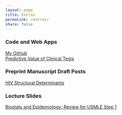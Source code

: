 ```yaml
---
layout: page
title: Extras
permalink: /extras/
share: false
---
```


### Code and Web Apps
[My Github](https://github.com/ausmeyer)  
[Predictive Value of Clinical Tests](http://meyerapps.org/predictive_value_shiny/)

### Preprint Manuscript Draft Posts
[HIV Structural Determinants](http://meyerlab.org/hiv_structural_determinants-paper-now/)  

### Lecture Slides
[Biostats and Epidemiology: Review for USMLE Step 1](http://meyerlab.org/intro-biostats-epi/)  











































